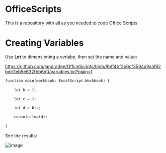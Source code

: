 # OfficeScripts
This is a repository with all as you needed to code Office Scripts

# Creating Variables
Use **Let** to dimensioning a veriabe, then set the name and value:

https://github.com/jandradee/OfficeScripts/blob/9bff4bf3b6cf3564a9aaf62bdc3eb5e632fbb6d0/variables.txt?plain=1



```python
function main(workbook: ExcelScript.Workbook) {
   
    let b = 2;

    let c = 3;

    let d = b*c;

    console.log(d);
    
}
```
See the results:

![image](https://github.com/jandradee/OfficeScripts/assets/78384813/a9c118b6-2394-494d-b504-840acce32494)


